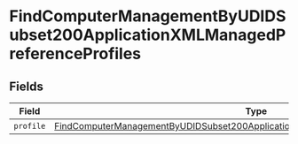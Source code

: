 # FindComputerManagementByUDIDSubset200ApplicationXMLManagedPreferenceProfiles


## Fields

| Field                                                                                                                                                                                                 | Type                                                                                                                                                                                                  | Required                                                                                                                                                                                              | Description                                                                                                                                                                                           |
| ----------------------------------------------------------------------------------------------------------------------------------------------------------------------------------------------------- | ----------------------------------------------------------------------------------------------------------------------------------------------------------------------------------------------------- | ----------------------------------------------------------------------------------------------------------------------------------------------------------------------------------------------------- | ----------------------------------------------------------------------------------------------------------------------------------------------------------------------------------------------------- |
| `profile`                                                                                                                                                                                             | [FindComputerManagementByUDIDSubset200ApplicationXMLManagedPreferenceProfilesProfile](../../models/operations/findcomputermanagementbyudidsubset200applicationxmlmanagedpreferenceprofilesprofile.md) | :heavy_minus_sign:                                                                                                                                                                                    | N/A                                                                                                                                                                                                   |